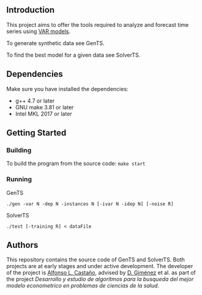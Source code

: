 ## Introduction
This project aims to offer the tools required to analyze and forecast time series using [VAR models](https://en.wikipedia.org/wiki/Vector_autoregression).

To generate synthetic data see GenTS.

To find the best model for a given data see SolverTS.

## Dependencies
Make sure you have installed the dependencies:
 - g++ 4.7 or later
 - GNU make 3.81 or later
 - Intel MKL 2017 or later

## Getting Started
### Building
To build the program from the source code:
`make start`
### Running
GenTS

`./gen -var N -dep N -instances N [-ivar N -idep N] [-noise R]`

SolverTS

`./test [-training R] < dataFile`


## Authors
This repository contains the source code of GenTS and SolverTS. Both projects are at early stages and under active development. The developer of the project is [Alfonso L. Castaño](https://fylux.github.io/about/), advised by [D. Giménez](http://dis.um.es/~domingo/) et al. as part of the project *Desarrollo y estudio de algoritmos para la busqueda del mejor modelo econometrico en problemas de ciencias de la salud*.
